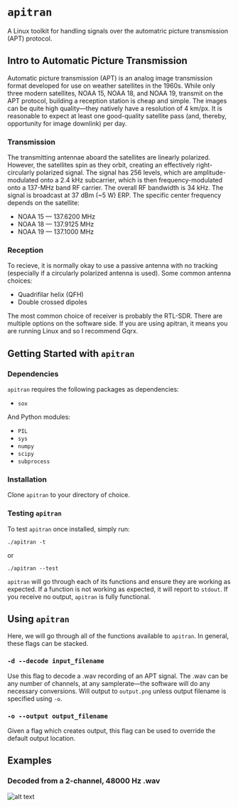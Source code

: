 # ```apitran```
A Linux toolkit for handling signals over the automatric picture transmission (APT) protocol.

## Intro to Automatic Picture Transmission
Automatic picture transmission (APT) is an analog image transmission format developed for use on weather satellites in the 1960s. While only three modern satellites, NOAA 15, NOAA 18, and NOAA 19, transmit on the APT protocol, building a reception station is cheap and simple. The images can be quite high quality—they natively have a resolution of 4 km/px. It is reasonable to expect at least one good-quality satellite pass (and, thereby, opportunity for image downlink) per day. 

### Transmission
The transmitting antennae aboard the satellites are linearly polarized. However, the satellites spin as they orbit, creating an effectively right-circularly polarized signal. The signal has 256 levels, which are amplitude-modulated onto a 2.4 kHz subcarrier, which is then frequency-modulated onto a 137-MHz band RF carrier. The overall RF bandwidth is 34 kHz. The signal is broadcast at 37 dBm (~5 W) ERP. The specific center frequency depends on the satellite:

* NOAA 15 — 137.6200 MHz
* NOAA 18 — 137.9125 MHz
* NOAA 19 — 137.1000 MHz

### Reception
To recieve, it is normally okay to use a passive antenna with no tracking (especially if a circularly polarized antenna is used). Some common antenna choices:

* Quadrifilar helix (QFH)
* Double crossed dipoles

The most common choice of receiver is probably the RTL-SDR. There are multiple options on the software side. If you are using apitran, it means you are running Linux and so I recommend Gqrx. 

## Getting Started with ```apitran```

### Dependencies
```apitran``` requires the following packages as dependencies:

* ```sox```

And Python modules:

* ```PIL```
* ```sys```
* ```numpy```
* ```scipy```
* ```subprocess```


### Installation
Clone ```apitran``` to your directory of choice. 

### Testing ```apitran```
To test ```apitran``` once installed, simply run:

```
./apitran -t
```
or
```
./apitran --test
```
```apitran``` will go through each of its functions and ensure they are working as expected. If a function is not working as expected, it will report to ```stdout```. If you receive no output, ```apitran``` is fully functional. 

## Using ```apitran```
Here, we will go through all of the functions available to ```apitran```. In general, these flags can be stacked.

### ```-d --decode input_filename```
Use this flag to decode a .wav recording of an APT signal. The .wav can be any number of channels, at any samplerate—the software will do any necessary conversions. Will output to ```output.png``` unless output filename is specified using ```-o```. 

### ```-o --output output_filename```
Given a flag which creates output, this flag can be used to override the default output location. 

## Examples

### Decoded from a 2-channel, 48000 Hz .wav
![alt text](Examples/ex_2ch_48000.png)
